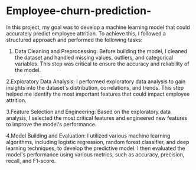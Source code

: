 # Employee-churn-prediction-

In this project, my goal was to develop a machine learning model that could accurately predict employee attrition.
To achieve this, I followed a structured approach and performed the following tasks:
1. Data Cleaning and Preprocessing: Before building the model, I cleaned the dataset and handled missing values, outliers, and categorical variables. This step was critical to ensure the accuracy and reliability of the model.

2.Exploratory Data Analysis: I performed exploratory data analysis to gain insights into the dataset's distribution, correlations, and trends. This step helped me identify the most important features that could impact employee attrition.

3.Feature Selection and Engineering: Based on the exploratory data analysis, I selected the most critical features and engineered new features to improve the model's performance.

4.Model Building and Evaluation: I utilized various machine learning algorithms, including logistic regression, random forest classifier, and deep learning techniques, to develop the predictive model. I then evaluated the model's performance using various metrics, such as accuracy, precision, recall, and F1-score.
